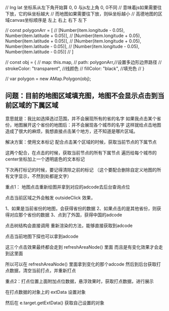 
// lng lat 坐标系从左下角开始算 0, 0    与js左上角 0, 0不同
// 意味着js如果需要往下放，它的纵坐标越大
// 而地图如果需要往下放，则纵坐标越小
// 高德地图的区域canvas坐标顺序是   左上  右上  右下  左下


// const polygonArr = [
//   [Number(item.longitude - 0.05), Number(item.latitude + 0.05)],
//   [Number(item.longitude + 0.05), Number(item.latitude + 0.05)],
//   [Number(item.longitude + 0.05), Number(item.latitude - 0.05)],
//   [Number(item.longitude - 0.05), Number(item.latitude - 0.05)]
// ]

// const obj = {
//   map: this.map,
//   path: polygonArr,//设置多边形边界路径
//   strokeColor: "transparent", //线颜色
//   fillColor: "black", //填充色
// }

// var polygon = new AMap.Polygon(obj);




## 问题：目前的地图区域填充图，地图不会显示点击到当前区域的下属区域

意思就是：我比如选择选过范围，并不会展现所有的省的名字
如果我点击某个省份，地图展开这个省份的地图后：并不会展现各个城市的名字
这样就给点击地图造成了很大的麻烦，我想直接点击某个地方，还不知道是哪片区域。



解决方案：使用文本标记 配合点击某个区域的时候，获取当前节点的下属节点

这两个配合，在点击的时候，获取当前节点的所有下属节点
遍历给每个城市的center坐标加上一个透明底色的文本标记

下次再打标记的时候，要记得清除之前的标记
（这个要配合删除自定义地图的所有文字显示，不然到处都是文字）






















重点1： 地图点击重新绘图并拿到对应的adcode去后台查询点位


点击当前区域之外会触发 outsideClick 效果，

1、如果是当前省份的地图，会获得省份的数据
2、如果点击的是其他省份，则获得对应那个省份的数据
3、点到了外国，获得中国的adcode

点击树结构会直接调用 重新渲染的方法，能够直接获取到adcode

点击当前地图下探也可以拿到adcode


这三个点击效果最终都会走到 refreshAreaNode() 里面
而且是有变化效果才会走到这里面

所以可以在 refreshAreaNode() 里面拿到变化的那个adcode
然后到后台获取打点数据，清空当前打点，并重新打点





重点2：打点位置上面附加点位数据，悬浮效果时，获取打点数据，进行展示

在打点数据的对象上的 extData 设置对象

然后在  e.target.getExtData() 获取自己设置的对象









